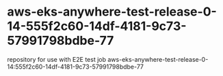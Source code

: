 # aws-eks-anywhere-test-release-0-14-555f2c60-14df-4181-9c73-57991798bdbe-77
repository for use with E2E test job aws-eks-anywhere-test-release-0-14:555f2c60-14df-4181-9c73-57991798bdbe-77
